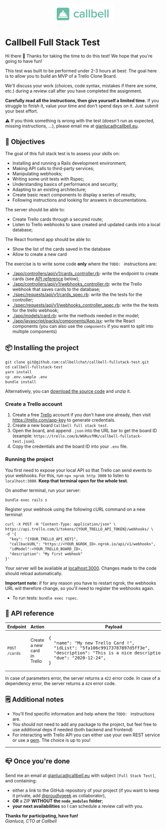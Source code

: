 <p align="center"><img src="./app/javascript/images/logo.png" width="200" height="auto" /></p>

# Callbell Full Stack Test

Hi there 👋 Thanks for taking the time to do this test! We hope that you're going to have fun!

This test was built to be performed under 2-3 hours at best: The goal here is to allow you to build an MVP of a Trello Clone Board.

We'll discuss your work (choices, code syntax, mistakes if there are some, etc.) during a review call after you have completed the assignment.

**Carefully read all the instructions, then give yourself a limited time.**
If you struggle to finish it, value your time and don't spend days on it. Just submit your best effort.

⚠️ If you think something is wrong with the test (doesn't run as expected, missing instructions, ...), please email me at [gianluca@callbell.eu](mailto:gianluca@callbell.eu).

## 🚀 Objectives

The goal of this full stack test is to assess your skills on:

- Installing and running a Rails development environment;
- Making API calls to third-party services;
- Manipulating webhooks;
- Writing some unit tests with Rspec;
- Understanding basics of performance and security;
- Adapting to an existing architecture;
- Create basic react components to display a series of results;
- Following instructions and looking for answers in documentations.

The server should be able to:

- Create Trello cards through a secured route;
- Listen to Trello webhooks to save created and updated cards into a local database;

The React frontend app should be able to:

- Show the list of the cards saved in the database
- Allow to create a new card

The exercise is to write some code **only** where the `TODO: ` instructions are:

- [./app/controllers/api/v1/cards_controller.rb](./app/controllers/api/v1/cards_controller.rb): write the endpoint to create cards (see [API reference](#api-reference) below);
- [./app/controllers/api/v1/webhooks_controller.rb](./app/controllers/api/v1/webhooks_controller.rb): write the Trello webhook that saves cards to the database;
- [./spec/requests/api/v1/cards_spec.rb](./spec/requests/cards_spec.rb): write the the tests for the controller;
- [./spec/requests/api/v1/webhooks_controller_spec.rb](./spec/requests/api/v1/webhooks_controller_spec.rb): write the the tests for the trello webhook;
- [./app/models/card.rb](./app/models/card.rb): write the methods needed in the model;
- [./app/javascript/packs/components/App.jsx](./app/javascript/packs/components/App.jsx): write the React components (you can also use the `components` if you want to split into multiple components)

## 📦 Installing the project

```
git clone git@github.com:callbellchat/callbell-fullstack-test.git
cd callbell-fullstack-test
yarn install
cp .env.sample .env
bundle install
```

Alternatively, you can [download the source code](https://github.com/callbellchat/callbell-fullstack-test/archive/master.zip) and unzip it.

### Create a Trello account

1. Create a free [Trello](https://trello.com) account if you don't have one already, then visit https://trello.com/app-key to generate credentials.
2. Create a new board `Callbell full stack test`.
3. Open the board, and append `.json` into the URL bar to get the board ID (example: `https://trello.com/b/W6RusfMK/callbell-fullstack-test.json`).
4. Copy the credentials and the board ID into your `.env` file.

### Running the project

You first need to expose your local API so that Trello can send events to your webhooks. For this, run `npx ngrok http 3000` to listen to `localhost:3000`. **Keep that terminal open for the whole test**.

On another terminal, run your server:

```
bundle exec rails s
```

Register your webhook using the following cURL command on a new terminal:

```
curl -X POST -H "Content-Type: application/json" \
https://api.trello.com/1/tokens/{YOUR_TRELLO_API_TOKEN}/webhooks/ \
-d '{
  "key": "{YOUR_TRELLO_API_KEY}",
  "callbackURL": "https://<YOUR_NGROK_ID>.ngrok.io/api/v1/webhooks",
  "idModel":<YOUR_TRELLO_BOARD_ID>,
  "description": "My first webhook"
}'
```

Your server will be available at [localhost:3000](http://localhost:3000). Changes made to the code should reload automatically.

**Important note:** if for any reason you have to restart ngrok, the webhooks URL will therefore change, so you'll need to register the webhooks again.

- To run tests: `bundle exec rspec`.

## 🧰 API reference

<table>
  <thead>
    <tr>
      <th>Endpoint</th>
      <th>Action</th>
      <th>Payload</th>
      <th>Response</th>
    </tr>
  </thead>
  <tbody>
    <tr>
      <td><code>POST /cards</code></td>
      <td>Create a new card in Trello</td>
      <td><div class="highlight highlight-source-json"><pre>{
  "name": "My new Trello Card !",
  "idList": "5fa106c99173787897d5ff3e",
  "description": "This is a nice description :).",
  "due": "2020-12-24",
}</pre></div></td>
      <td>
        <details>
          <summary>See response body</summary>
          <div class="highlight highlight-source-json"><pre>{
    "ok": true,
    "data": {
        "id": "5fa264697c310c4623b40eda",
        // ...
    }
}</pre></div>
        </details>
      </td>
    </tr>
  </tbody>
</table>

In case of parameters error, the server returns a `422` error code.
In case of a dependency error, the server returns a `424` error code.

## 🗒 Additional notes

- You'll find specific information and help where the `TODO: ` instructions are.
- You should not need to add any package to the project, but feel free to use additional deps if needed (both backend and frontend)
- For interacting with Trello API you can either use your own REST service or use a [gem](https://github.com/jeremytregunna/ruby-trello). The choice is up to you!

---

## 📪 Once you're done

Send me an email at [gianluca@callbell.eu](mailto:gianluca@callbell.eu) with subject `[Full Stack Test]`, and containing:

- either a link to the GitHub repository of your project (if you want to keep it private, add [@proudlygeek](http://github.com/proudlygeek) as collaborator),
- **OR** a ZIP **WITHOUT the `node_modules` folder**;
- **your next availabilities** so I can schedule a review call with you.

**Thanks for participating, have fun!**  
_Gianluca, CTO at Callbell_
